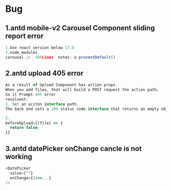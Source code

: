 # Bug

## 1.antd mobile-v2 Carousel Component sliding report error 
```js
1.Use react version below 17.0
2.node_modules
carousel.js  400Lines  notes: e.preventDefault()
```

## 2.antd upload 405 error
```js
As a result of Upload Component has action props,
When you add files, that will build a POST request the action path。
So it Prompt 405 error
resolvent:
1. Set an aciton interface path,
The back end sets a 200 status code interface that returns an empty object

2.
beforeUpload={(file) => {
  return false;
}}
```

## 3.antd datePicker onChange cancle is not working 
```js
<DatePicker
  value={""}
  onChange={()=>...}
/>
```
